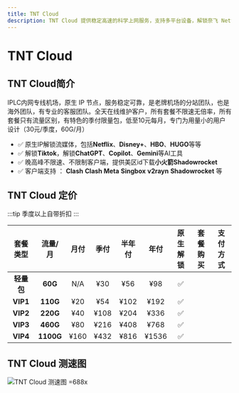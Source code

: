 ```yaml
---
title: TNT Cloud
description: TNT Cloud 提供稳定高速的科学上网服务，支持多平台设备，解锁奈飞 Netflix、HBO Max、Disney+ 等主流流媒体，适用于出国服务、流媒体加速以及个人和企业定制化解决方案，保障连接安全稳定，畅享高速体验。
---
```


# TNT Cloud

<!--@include: ./tip.md-->

<!-- :::tip TNT Cloud 618购物狂欢！！！最低三年48折

- 全套餐推出8折优惠，优惠码：**`Crazy618`**
- 商店套餐月付以上自带折扣，配合优惠码购买可以享受折上折，3年付更可享受**4.8**折优惠，心动不如行动
- 季付限量包不参与活动

:::

<Links
  :items="[
    {
      name: 'TNT Cloud 618购物狂欢！！！最低三年48折',
      desc: '活动即日起至2025年6月30号23时59分',
      link: 'https://itheo.top/tnt',
      rel: 'sponsored noreferrer',
      image: { src: 'https://i.theojs.cn/docs/TNT.webp', crop: true, alt: 'TNT Cloud logo' }
    }
  ]"
/> -->

## TNT Cloud简介 <Pill name="TNT Cloud官网" link="https://itheo.top/tnt" rel="sponsored noreferrer" :image="{ src: 'https://i.theojs.cn/docs/TNT.webp', crop: true, alt: 'TNT Cloud logo' }" />

IPLC内网专线机场，原生 IP 节点，服务稳定可靠，是老牌机场的分站团队，也是海外团队，有专业的客服团队。全天在线维护客户，所有套餐不限速无倍率，所有套餐只有流量区别，有特色的季付限量包，低至10元每月，专门为用量小的用户设计（30元/季度，60G/月）

- ✅ 原生IP解锁流媒体，包括**Netflix**、**Disney+**、**HBO**、**HUGO**等等
- ✅ 解锁**Tiktok**，解锁**ChatGPT**、**Copilot**、**Gemini**等AI工具
- ✅ 晚高峰不限速、不限制客户端，提供美区id下载**小火箭Shadowrocket**
- ✅ 客户端支持 ： **Clash** **Clash Meta** **Singbox** **v2rayn** **Shadowrocket** 等

## TNT Cloud 定价

:::tip
季度以上自带折扣
:::

|  套餐类型  |  流量/月  | 月付 | 季付 | 半年付 | 年付  | 原生解锁 |                                     套餐购买                                     |                                                                                                                          支付方式                                                                                                                           |
| :--------: | :-------: | :--: | :--: | :----: | :---: | :------: | :------------------------------------------------------------------------------: | :---------------------------------------------------------------------------------------------------------------------------------------------------------------------------------------------------------------------------------------------------------: |
| **轻量包** |  **60G**  | N/A  | ¥30  |  ¥56   |  ¥98  |    ✅    | <Pill name="立即购买" link="https://itheo.top/tnt" rel="sponsored noreferrer" /> | <iconify-icon icon="bi:alipay" style="color: #1677FF;font-size:24px"></iconify-icon><iconify-icon icon="ri:wechat-pay-fill" style="color: #07C160;font-size:24px"></iconify-icon><iconify-icon icon="cryptocurrency-color:usdt" width="24" ></iconify-icon> |
|  **VIP1**  | **110G**  | ¥20  | ¥54  |  ¥102  | ¥192  |    ✅    | <Pill name="立即购买" link="https://itheo.top/tnt" rel="sponsored noreferrer" /> | <iconify-icon icon="bi:alipay" style="color: #1677FF;font-size:24px"></iconify-icon><iconify-icon icon="ri:wechat-pay-fill" style="color: #07C160;font-size:24px"></iconify-icon><iconify-icon icon="cryptocurrency-color:usdt" width="24" ></iconify-icon> |
|  **VIP2**  | **220G**  | ¥40  | ¥108 |  ¥204  | ¥336  |    ✅    | <Pill name="立即购买" link="https://itheo.top/tnt" rel="sponsored noreferrer" /> | <iconify-icon icon="bi:alipay" style="color: #1677FF;font-size:24px"></iconify-icon><iconify-icon icon="ri:wechat-pay-fill" style="color: #07C160;font-size:24px"></iconify-icon><iconify-icon icon="cryptocurrency-color:usdt" width="24" ></iconify-icon> |
|  **VIP3**  | **460G**  | ¥80  | ¥216 |  ¥408  | ¥768  |    ✅    | <Pill name="立即购买" link="https://itheo.top/tnt" rel="sponsored noreferrer" /> | <iconify-icon icon="bi:alipay" style="color: #1677FF;font-size:24px"></iconify-icon><iconify-icon icon="ri:wechat-pay-fill" style="color: #07C160;font-size:24px"></iconify-icon><iconify-icon icon="cryptocurrency-color:usdt" width="24" ></iconify-icon> |
|  **VIP4**  | **1100G** | ¥160 | ¥432 |  ¥816  | ¥1536 |    ✅    | <Pill name="立即购买" link="https://itheo.top/tnt" rel="sponsored noreferrer" /> | <iconify-icon icon="bi:alipay" style="color: #1677FF;font-size:24px"></iconify-icon><iconify-icon icon="ri:wechat-pay-fill" style="color: #07C160;font-size:24px"></iconify-icon><iconify-icon icon="cryptocurrency-color:usdt" width="24" ></iconify-icon> |

## TNT Cloud 测速图

![TNT Cloud 测速图 =688x](https://i.theojs.cn/airport/tnt.webp)
